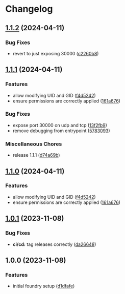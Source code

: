 # Changelog

## [1.1.2](https://github.com/AnthonyPorthouse/foundry-server/compare/v1.1.1...v1.1.2) (2024-04-11)


### Bug Fixes

* revert to just exposing 30000 ([c2260b8](https://github.com/AnthonyPorthouse/foundry-server/commit/c2260b8bea5926072706cbd42bb81f2861c555f8))

## [1.1.1](https://github.com/AnthonyPorthouse/foundry-server/compare/v1.0.1...v1.1.1) (2024-04-11)


### Features

* allow modifying UID and GID ([f4d5242](https://github.com/AnthonyPorthouse/foundry-server/commit/f4d52421d040281d5fe23265313a4d3f2d02d02a))
* ensure permissions are correctly applied ([161a676](https://github.com/AnthonyPorthouse/foundry-server/commit/161a676320564ab0ac13257c768cee90453d4932))


### Bug Fixes

* expose port 30000 on udp and tcp ([13f2fb9](https://github.com/AnthonyPorthouse/foundry-server/commit/13f2fb91c0541e0a59111da846210756c2f2ffc3))
* remove debugging from entrypoint ([5783093](https://github.com/AnthonyPorthouse/foundry-server/commit/57830939a1a2916cef3f03e293b4e19c6576497e))


### Miscellaneous Chores

* release 1.1.1 ([d74a69b](https://github.com/AnthonyPorthouse/foundry-server/commit/d74a69b3dd0508812756364900a8136743b2b893))

## [1.1.0](https://github.com/AnthonyPorthouse/foundry-server/compare/v1.0.1...v1.1.0) (2024-04-11)


### Features

* allow modifying UID and GID ([f4d5242](https://github.com/AnthonyPorthouse/foundry-server/commit/f4d52421d040281d5fe23265313a4d3f2d02d02a))
* ensure permissions are correctly applied ([161a676](https://github.com/AnthonyPorthouse/foundry-server/commit/161a676320564ab0ac13257c768cee90453d4932))

## [1.0.1](https://github.com/AnthonyPorthouse/foundry-server/compare/v1.0.0...v1.0.1) (2023-11-08)


### Bug Fixes

* **ci/cd:** tag releases correctly ([da26648](https://github.com/AnthonyPorthouse/foundry-server/commit/da2664805c21183ac2f6e0483c2fd9610eb1b781))

## 1.0.0 (2023-11-08)


### Features

* initial foundry setup ([d1dfafe](https://github.com/AnthonyPorthouse/foundry-server/commit/d1dfafeea42405349ef7566150c2501c481a20ba))
